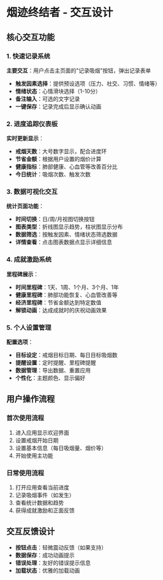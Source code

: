 # 烟迹终结者 - 交互设计

## 核心交互功能

### 1. 快速记录系统
**主要交互**：用户点击主页面的"记录吸烟"按钮，弹出记录表单
- **触发因素选择**：提供预设选项（压力、社交、习惯、情绪等）
- **情绪状态**：心情滑块选择（1-10分）
- **备注输入**：可选的文字记录
- **一键保存**：记录完成后显示确认动画

### 2. 进度追踪仪表板
**实时更新显示**：
- **戒烟天数**：大号数字显示，配合进度环
- **节省金额**：根据用户设置的烟价计算
- **健康指标**：肺部健康、心血管等改善百分比
- **今日统计**：吸烟次数、触发次数

### 3. 数据可视化交互
**统计页面功能**：
- **时间切换**：日/周/月视图切换按钮
- **图表类型**：折线图显示趋势，柱状图显示分布
- **数据筛选**：按触发因素、情绪状态筛选数据
- **详情查看**：点击图表数据点显示详细信息

### 4. 成就激励系统
**里程碑展示**：
- **时间里程碑**：1天、1周、1个月、3个月、1年
- **健康里程碑**：肺部功能恢复、心血管改善等
- **经济里程碑**：节省金额达到特定数值
- **解锁动画**：达成成就时的庆祝动画效果

### 5. 个人设置管理
**配置选项**：
- **目标设定**：戒烟目标日期、每日目标吸烟数
- **提醒设置**：定时提醒、里程碑提醒
- **数据管理**：导出数据、重置应用
- **个性化**：主题颜色、显示偏好

## 用户操作流程

### 首次使用流程
1. 进入应用显示欢迎界面
2. 设置戒烟开始日期
3. 设置基本信息（每日吸烟量、烟价等）
4. 开始使用主功能

### 日常使用流程
1. 打开应用查看当前进度
2. 记录吸烟事件（如发生）
3. 查看统计数据和趋势
4. 获得成就激励和正面反馈

## 交互反馈设计
- **按钮点击**：轻微震动反馈（如果支持）
- **数据保存**：成功动画提示
- **错误处理**：友好的错误提示信息
- **加载状态**：优雅的加载动画